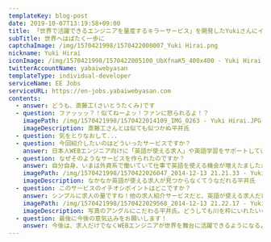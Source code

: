 ```yaml
---
templateKey: blog-post
date: 2019-10-07T13:19:58+09:00
title: 「世界で活躍できるエンジニアを量産するキラーサービス」を開発したYukiさんにインタビュー！
subTitle: 世界へはばたく一歩に
captchaImage: /img/1570421998/1570422000007_Yuki Hirai.png
nickname: Yuki Hirai
iconImage: /img/1570421998/1570422005100_UbXfnaK5_400x400 - Yuki Hirai.jpg
twitterAccountName: yabaiwebyasan
templateType: individual-developer
serviceName: EE Jobs
serviceURL: https://en-jobs.yabaiwebyasan.com
contents:
  - answer: どうも、斎藤工(さいとうたくみ)です
  - question: ファッッッ？！似てねーよッ！ファンに怒られるよ！？
    imagePath: /img/1570421998/1570422014109_IMG_0263 - Yuki Hirai.JPG
    imageDescription: 斎藤工さんとは似ても似つかぬ平井氏
  - question: 気をとりなおして...
  - question: 今回紹介したいのはどういったサービスですか？
    answer: 日本人WEBエンジニア向けに「英語が使える求人」や英語学習をサポートしている企業の情報をまとめたサービスです。
  - question: なぜそのようなサービスを作られたのですか？
    answer: 自分自身、いまは外資系で働いていて仕事で英語を使える機会が増えたましたが、転職活動時に日本国内だと英語を使える環境がなかなか見つからなくて困った経験があったんですよね。なので、このサービスをつくりました。
    imagePath: /img/1570421998/1570422026047_2014-12-13 21.21.33 - Yuki Hirai.jpg
    imageDescription: なかなか英語が使える求人が見つからなくてうなだれる平井氏
  - question: このサービスのイチオシポイントはどこですか？
    answer: シンプルに求人の量ですね！他の求人紹介サービスだと、英語が使える求人だけがこれだけ掲載されてるサービスはないと思います。Glassdoorも日本のWEBエンジニア向けで絞るとEE Jobsよりも求人量は少なくなりますね。
    imagePath: /img/1570421998/1570422029568_2014-12-13 21.22.17 - Yuki Hirai.jpg
    imageDescription: 写真のアングルにこだわる平井氏。どうしても川を枠にいれたいらしい。
  - question: 最後に今後の意気込みをお願いします！
    answer: 今後は、求人だけでなくWEBエンジニアが世界を舞台に活躍できるようになるようなお役立ち情報なども掲載していく予定です！なにとぞよろしくお願いいたします！
---
```

